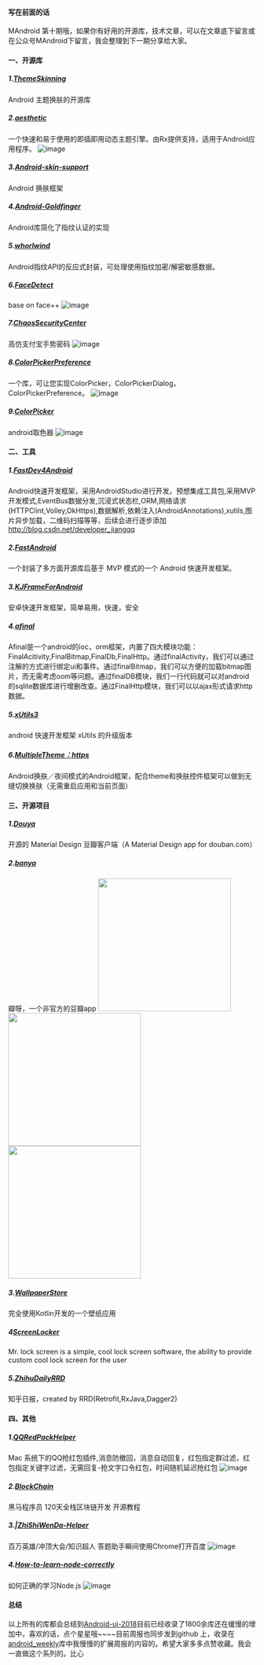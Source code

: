 #### 写在前面的话

MAndroid 第十期哦，如果你有好用的开源库，技术文章，可以在文章底下留言或在公众号MAndroid下留言，我会整理到下一期分享给大家。

#### 一、开源库

##### 1.[ThemeSkinning](https://github.com/burgessjp/ThemeSkinning)
Android 主题换肤的开源库

##### 2.[aesthetic](https://github.com/afollestad/aesthetic)
一个快速和易于使用的即插即用动态主题引擎。由Rx提供支持，适用于Android应用程序。
![image](http://upload-images.jianshu.io/upload_images/3749707-a84960f074b4336e.gif?imageMogr2/auto-orient/strip%7CimageView2/2/w/1240)

##### 3.[Android-skin-support](https://github.com/ximsfei/Android-skin-support)
Android 换肤框架

##### 4.[Android-Goldfinger](https://github.com/infinum/Android-Goldfinger)
Android库简化了指纹认证的实现
##### 5.[whorlwind](https://github.com/square/whorlwind)
Android指纹API的反应式封装，可处理使用指纹加密/解密敏感数据。
##### 6.[FaceDetect](https://github.com/hss01248/FaceDetect)
base on face++
![image](http://upload-images.jianshu.io/upload_images/3749707-fb90c421103ef422.jpg?imageMogr2/auto-orient/strip%7CimageView2/2/w/1240)

##### 7.[ChaosSecurityCenter](https://github.com/ChaosOctopus/ChaosSecurityCenter)
高仿支付宝手势密码
![image](http://upload-images.jianshu.io/upload_images/3749707-99c0bcb138dc8619.png?imageMogr2/auto-orient/strip%7CimageView2/2/w/1240)

##### 8.[ColorPickerPreference](https://github.com/skydoves/ColorPickerPreference)
一个库，可让您实现ColorPicker，ColorPickerDialog，ColorPickerPreference。
![image](http://upload-images.jianshu.io/upload_images/3749707-2ff8a856a856aefa.png?imageMogr2/auto-orient/strip%7CimageView2/2/w/1240)
##### 9.[ColorPicker](https://github.com/DingMouRen/ColorPicker)
android取色器
![image](http://upload-images.jianshu.io/upload_images/3749707-e85e93ee89084bed.gif?imageMogr2/auto-orient/strip)

#### 二、工具
##### 1.[FastDev4Android](https://github.com/jiangqqlmj/FastDev4Android)
Android快速开发框架，采用AndroidStudio进行开发。预想集成工具包,采用MVP开发模式,EventBus数据分发,沉浸式状态栏,ORM,网络请求(HTTPClint,Volley,OkHttps),数据解析,依赖注入(AndroidAnnotations),xutils,图片异步加载，二维码扫描等等，后续会进行逐步添加 http://blog.csdn.net/developer_jiangqq

##### 2.[FastAndroid](https://github.com/huntermr/FastAndroid)
一个封装了多方面开源库后基于 MVP 模式的一个 Android 快速开发框架。

##### 3.[KJFrameForAndroid](https://github.com/kymjs/KJFrameForAndroid)
安卓快速开发框架，简单易用，快速，安全

##### 4.[afinal](https://github.com/yangfuhai/afinal)
Afinal是一个android的ioc，orm框架，内置了四大模块功能：FinalAcitivity,FinalBitmap,FinalDb,FinalHttp。通过finalActivity，我们可以通过注解的方式进行绑定ui和事件。通过finalBitmap，我们可以方便的加载bitmap图片，而无需考虑oom等问题。通过finalDB模块，我们一行代码就可以对android的sqlite数据库进行增删改查。通过FinalHttp模块，我们可以以ajax形式请求http数据。

##### 5.[xUtils3](https://github.com/wyouflf/xUtils3)
android 快速开发框架 xUtils 的升级版本

##### 6.[MultipleTheme：https](//github.com/dersoncheng/MultipleTheme)
Android换肤／夜间模式的Android框架，配合theme和换肤控件框架可以做到无缝切换换肤（无需重启应用和当前页面）

#### 三、开源项目

##### 1.[Douya](https://github.com/DreaminginCodeZH/Douya)
开源的 Material Design 豆瓣客户端（A Material Design app for douban.com）

##### 2.[banya](https://github.com/forezp/banya)
瓣呀，一个非官方的豆瓣app
<img src="https://raw.githubusercontent.com/forezp/banya/master/art/1.jpg" width="270" /> <img src="https://raw.githubusercontent.com/forezp/banya/master/art/6.jpg" width="270" /> <img src="https://raw.githubusercontent.com/forezp/banya/master/art/10.jpg" width="270" />

##### 3.[WallpaperStore](https://github.com/zzhoujay/WallpaperStore)
完全使用Kotlin开发的一个壁纸应用

##### 4[ScreenLocker](  https://github.com/Rogero0o/ScreenLocker)
Mr. lock screen is a simple, cool lock screen software, the ability to provide custom cool lock screen for the user

##### 5.[ZhihuDailyRRD](  https://github.com/lsxiao/ZhihuDailyRRD)
知乎日报，created by RRD(Retrofit,RxJava,Dagger2)

#### 四、其他

##### 1.[QQRedPackHelper](https://github.com/AsTryE/QQRedPackHelper)
Mac 系统下的QQ抢红包插件,消息防撤回，消息自动回复，红包指定群过滤，红包指定关键字过滤，无需回复-抢文字口令红包，时间随机延迟抢红包
![image](http://upload-images.jianshu.io/upload_images/3749707-2b35005edd520bee?imageMogr2/auto-orient/strip%7CimageView2/2/w/1240)

##### 2.[BlockChain](https://github.com/itheima1/BlockChain)
黑马程序员 120天全栈区块链开发 开源教程

##### 3.|[ZhiShiWenDa-Helper](https://github.com/idealspark/ZhiShiWenDa-Helper)
百万英雄/冲顶大会/知识超人 答题助手瞬间使用Chrome打开百度
![image](http://upload-images.jianshu.io/upload_images/3749707-6cde4554686c3b0e.png?imageMogr2/auto-orient/strip%7CimageView2/2/w/1240)
##### 4.[How-to-learn-node-correctly](https://github.com/i5ting/How-to-learn-node-correctly)
如何正确的学习Node.js
![image](http://upload-images.jianshu.io/upload_images/3749707-a2fb102ec33d025b.png?imageMogr2/auto-orient/strip%7CimageView2/2/w/1240)


#### 总结
以上所有的库都会总结到[Android-ui-2018](https://github.com/lvm0306/Android-ui-2018)目前已经收录了1800余库还在缓慢的增加中，喜欢的话，点个星星哦~~~~目前周报也同步发到github 上，收录在[android_weekly](https://github.com/lvm0306/android_weekly)库中我慢慢的扩展周报的内容的。希望大家多多点赞收藏。我会一直做这个系列的。比心
